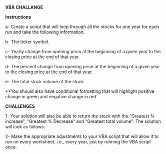**VBA CHALLANGE**

   **Instructions**


a- Create a script that will loop through all the stocks for one year for each run and take the following information.


b- The ticker symbol.


c- Yearly change from opening price at the beginning of a given year to the closing price at the end of that year.


d- The percent change from opening price at the beginning of a given year to the closing price at the end of that year.


e- The total stock volume of the stock.




**You should also have conditional formatting that will highlight positive change in green and negative change in red.



   **CHALLENGES**

1- Your solution will also be able to return the stock with the "Greatest % increase", "Greatest % Decrease" and "Greatest total volume". The solution will look as follows:



2- Make the appropriate adjustments to your VBA script that will allow it to run on every worksheet, i.e., every year, just by running the VBA script once.
